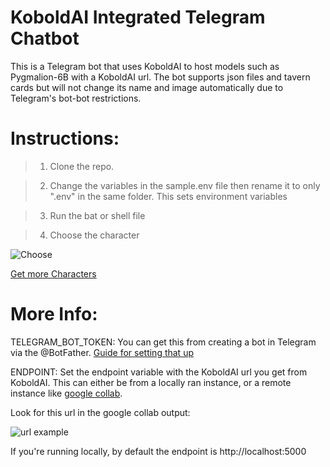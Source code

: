 # KoboldAI Integrated Telegram Chatbot
This is a Telegram bot that uses KoboldAI to host models such as Pygmalion-6B with a KoboldAI url. The bot supports json files and tavern cards but will not change its name and image automatically due to Telegram's bot-bot restrictions. 




# Instructions: 
>1. Clone the repo.

>2. Change the variables in the sample.env file then rename it to only ".env" in the same folder. This sets environment variables

>3. Run the bat or shell file

>4. Choose the character

![Choose](https://i.imgur.com/qY6ZpB8.png)


[Get more Characters](https://booru.plus/+pygmalion)
# More Info: 

TELEGRAM_BOT_TOKEN: You can get this from creating a bot in Telegram via the @BotFather. [Guide for setting that up](https://learn.microsoft.com/en-us/azure/bot-service/bot-service-channel-connect-telegram?view=azure-bot-service-4.0#create-a-new-telegram-bot-with-botfather)

ENDPOINT: Set the endpoint variable with the KoboldAI url you get from KoboldAI. This can either be from a locally ran instance, or a remote instance like [google collab](https://colab.research.google.com/drive/1ZvYq4GmjfsyIkcTQcrBhSFXs8vQLLMAS).

Look for this url in the google collab output:

![url example](https://raytracing-benchmarks.are-really.cool/5utGhMj.png)


If you're running locally, by default the endpoint is http://localhost:5000


